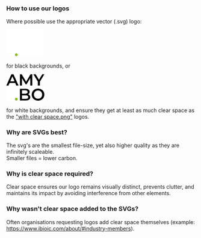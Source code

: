 ### How to use our logos
Where possible use the appropriate vector (.svg) logo:

<img src="AMYBO logo - white for very dark backgrounds.svg" style="width:20%;" alt="Logo for black backgrounds">

for black backgrounds, or

<img src="AMYBO logo - black for very light backgrounds.svg" style="width:20%;" alt="Logo for white backgrounds">

for white backgrounds, and ensure they get at least as much clear space as the ["with clear space.png"](AMYBO%20logo%20-%20black%20on%20white%20with%20clear%20space.png) logos.
### Why are SVGs best?
The svg's are the smallest file-size, yet also higher quality as they are infinitely scaleable.  
Smaller files = lower carbon.  
### Why is clear space required?
Clear space ensures our logo remains visually distinct, prevents clutter, and maintains its impact by avoiding interference from other elements.
### Why wasn't clear space added to the SVGs?
Often organisations requesting logos add clear space themselves (example: https://www.ibioic.com/about/#industry-members).